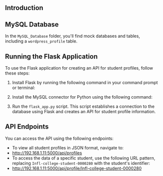 ## Introduction

## MySQL Database

In the `MySQL_Database` folder, you'll find mock databases and tables, including a `wordpress_profile` table.

## Running the Flask Application

To use the Flask application for creating an API for student profiles, follow these steps:

1. Install Flask by running the following command in your command prompt or terminal:
  
2. Install the MySQL connector for Python using the following command:

3. Run the `flask_app.py` script. This script establishes a connection to the database using Flask and creates an API for student profile information.

## API Endpoints

You can access the API using the following endpoints:

- To view all student profiles in JSON format, navigate to:
- http://192.168.1.11:5000/api/profiles
- To access the data of a specific student, use the following URL pattern, replacing `Infl-college-student-0000280` with the student's identifier:
- http://192.168.1.11:5000/api/profile/Infl-college-student-0000280
  
